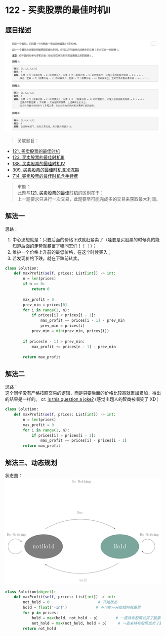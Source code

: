 # 122 - 买卖股票的最佳时机II

## 题目描述
![problem](images/122.png)

>关联题目：  
- [121. 买卖股票的最佳时机](https://github.com/Rosevil1874/LeetCode/tree/master/Python-Solution/121_Best-Time-to-Buy-and-Sell-Stock)
- [123. 买卖股票的最佳时机III](https://github.com/Rosevil1874/LeetCode/tree/master/Python-Solution/123_Best-Time-to-Buy-and-Sell-Stock-III)
- [188. 买卖股票的最佳时机IV](https://github.com/Rosevil1874/LeetCode/tree/master/Python-Solution/188_Best-Time-to-Buy-and-Sell-Stock-IV)
- [309. 买卖股票的最佳时机含冷冻期](https://github.com/Rosevil1874/LeetCode/tree/master/Python-Solution/309_Best-Time-to-Buy-and-Sell-Stock-with-Cooldown)
- [714. 买卖股票的最佳时机含手续费](https://github.com/Rosevil1874/LeetCode/tree/master/Python-Solution/714_Best-Time-to-Buy-and-Sell-Stock-with-Transaction-Fee)

>审题：  
此题与[121. 买卖股票的最佳时机](https://github.com/Rosevil1874/LeetCode/tree/master/Python-Solution/121_Best-Time-to-Buy-and-Sell-Stock)的区别在于：  
上一题要求只进行一次交易，此题要尽可能完成多的交易来获取最大利润。

## 解法一
思路：  
1. 中心思想就是：只要后面的价格下跌就赶紧卖了（哇要是买股票的时候真的能知道后面的走势就暴富了哇同志们！！！）；
2. 维护一个价格上升前的最低价格，在这个时候买入；
3. 若发现价格下跌，就在下跌前转卖。

```python
class Solution:
    def maxProfit(self, prices: List[int]) -> int:
        n = len(prices)
        if n == 0:
            return 0
        
        max_profit = 0
        prev_min = prices[0]
        for i in range(1, n):
            if prices[i] < prices[i - 1]:
                max_profit += prices[i - 1] - prev_min
                prev_min = prices[i]
            prev_min = min(prev_min, prices[i])
            
        if prices[n - 1] > prev_min:
            max_profit += prices[n - 1] - prev_min
            
        return max_profit
```

## 解法二
思路：  
这个同学没有严格按照交易的逻辑，而是只要后面的价格比较高就累加累加，得出的结果是一样的。  cr: [Is this question a joke?](https://leetcode.com/problems/best-time-to-buy-and-sell-stock-ii/discuss/39402/Is-this-question-a-joke) (感觉出题人的智商被嘲笑了 XD )

```python
class Solution:
    def maxProfit(self, prices: List[int]) -> int:
        n = len(prices)
        max_profit = 0
        for i in range(1, n):
            if prices[i] > prices[i - 1]:
                max_profit += prices[i] - prices[i - 1]
        return max_profit
```

## 解法三、动态规划
状态图：
![state](images/state.png)

```python
class Solution(object):
    def maxProfit(self, prices: List[int]) -> int:
        not_hold = 0                      # 开始状态  
        hold = float('-inf')             # 不可能一开始就持有股票   
        for p in prices:
            hold = max(hold, not_hold - p)        # 一直持有股票或买了股票
            not_hold = max(not_hold, hold + p)     # 一直未持有股票或卖了股票
        return not_hold
```
